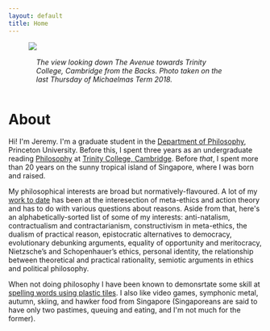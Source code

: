 ```yaml
---
layout: default
title: Home
---
```


<figure>
  <img src="/assets/trinbacks.jpg">
  <figcaption style="padding:15px;"><i>The view looking down The Avenue towards Trinity College, Cambridge from the Backs. Photo taken on the last Thursday of Michaelmas Term 2018.</i></figcaption>
</figure>

# About
Hi! I'm Jeremy. I'm a graduate student in the [Department of Philosophy](https://philosophy.princeton.edu), Princeton University. Before this, I spent three years as an undergraduate reading [Philosophy](https://phil.cam.ac.uk) at [Trinity College, Cambridge](https://trin.cam.ac.uk). Before *that*, I spent more than 20 years on the sunny tropical island of Singapore, where I was born and raised.  

My philosophical interests are broad but normatively-flavoured. A lot of my [work to date](/research) has been at the interesection of meta-ethics and action theory and has to do with various questions about reasons. Aside from that, here's an alphabetically-sorted list of some of my interests: anti-natalism, contractualism and contractarianism, constructivism in meta-ethics, the dualism of practical reason, epistocratic alternatives to democracy, evolutionary debunking arguments, equality of opportunity and meritocracy, Nietzsche’s and Schopenhauer’s ethics, personal identity, the relationship between theoretical and practical rationality, semiotic arguments in ethics and political philosophy.

When not doing philosophy I have been known to demonsrtate some skill at [spelling words using plastic tiles](https://www.wespa.org/aardvark/html/players/1861). I also like video games, symphonic metal, autumn, skiing, and hawker food from Singapore (Singaporeans are said to have only two pastimes, queuing and eating, and I'm not much for the former).
